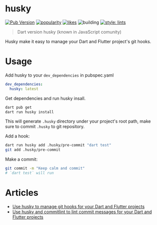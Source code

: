 # husky

[![Pub Version](https://img.shields.io/pub/v/husky?color=blue)](https://pub.dev/packages/husky)
[![popularity](https://img.shields.io/pub/popularity/husky?logo=dart)](https://pub.dev/packages/husky/score)
[![likes](https://img.shields.io/pub/likes/husky?logo=dart)](https://pub.dev/packages/husky/score)
![building](https://github.com/hyiso/husky/actions/workflows/ci.yml/badge.svg)
[![style: lints](https://img.shields.io/badge/style-lints-blue)](https://pub.dev/packages/lints)

> Dart version husky (known in JavaScript comunity)

Husky make it easy to manage your Dart and Flutter project's git hooks.

# Usage

Add husky to your `dev_dependencies` in pubspec.yaml
```yaml
dev_dependencies:
  husky: latest
```

Get dependencies and run husky insall.

```sh
dart pub get
dart run husky install
```
This will generate `.husky` directory under your project's root path, make sure to commit `.husky` to git repository.

Add a hook:

```sh
dart run husky add .husky/pre-commit "dart test"
git add .husky/pre-commit
```

Make a commit:

```sh
git commit -m "Keep calm and commit"
# `dart test` will run
```

# Articles
- [Use husky to manage git hooks for your Dart and Flutter projects](https://medium.com/p/dbb8e09caabf)
- [Use husky and commitlint to lint commit messages for your Dart and Flutter projects](https://medium.com/p/74b5d2757061)